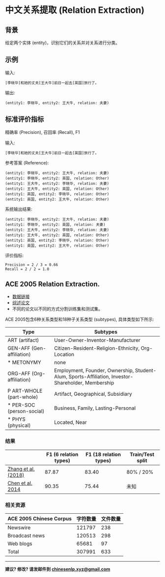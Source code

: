 # 中文关系提取 (Relation Extraction)


## 背景

给定两个实体 (entity)，识别它们的关系并对关系进行分类。

## 示例

输入:

```
[李晓华]和她的丈夫[王大牛]前日一起去[英国]旅行了。
```

输出:

```
(entity1: 李晓华, entity2: 王大牛, relation: 夫妻) 
````

## 标准评价指标

精确率 (Precision), 召回率 (Recall), F1

	   	
输入:

```
[李晓华]和她的丈夫[王大牛]前日一起去[英国]旅行了。
```

参考答案 (Reference):

```
(entity1: 李晓华, entity2: 王大牛, relation: 夫妻) 
(entity1: 李晓华, entity2: 英国, relation: Other) 
(entity1: 王大牛, entity2: 李晓华, relation: 夫妻) 
(entity1: 王大牛, entity2: 英国, relation: Other) 
(entity1: 英国, entity2: 李晓华, relation: Other) 
(entity1: 英国, entity2: 王大牛, relation: Other)
```

系统输出结果:

```
(entity1: 李晓华, entity2: 王大牛, relation: 夫妻) 
(entity1: 李晓华, entity2: 英国, relation: 夫妻) 
(entity1: 王大牛, entity2: 李晓华, relation: 夫妻) 
(entity1: 王大牛, entity2: 英国, relation: Other) 
(entity1: 英国, entity2: 李晓华, relation: Other) 
(entity1: 英国, entity2: 王大牛, relation: Other) 
```

评价指标:

```
Precision = 2 / 3 = 0.66
Recall = 2 / 2 = 1.0
```

## <span class="t">ACE 2005 Relation Extraction</span>.

* [数据链接](https://catalog.ldc.upenn.edu/LDC2006T06)
* [综述论文](https://pdfs.semanticscholar.org/3a9b/136ca1ab91592df36f148ef16095f74d009e.pdf)
* 不同的论文以不同的方式分割训练集和测试集。

ACE 2005包含6种关系类型和18种子关系类型 (subtypes), 具体类型如下所示:

|  Type | Subtypes |
| --- | --- |
|  ART (artifact) | User-Owner-Inventor-Manufacturer |
|  GEN-AFF (Gen-affiliation) | Citizen-Resident-Religion-Ethnicity, Org-Location |
|  * METONYMY | none |
|  ORG-AFF (Org-affiliation) | Employment, Founder, Ownership, Student-Alum, Sports-Affiliation, Investor-Shareholder, Membership |
|  P ART-WHOLE (part-whole) | Artifact, Geographical, Subsidiary |
|  * PER-SOC<br/>(person-social) | Business, Family, Lasting-Personal |
|  * PHYS (physical) | Located, Near |

### 结果

|   | F1 (6 relation types) | F1 (18 relation types) | Train/Test split |
| --- | --- | --- | --- |
|  [Zhang et al. (2018)](http://aclweb.org/anthology/L18-1077) | 87.87 | 83.40 | 80% / 20% |
|  [Chen et al. 2014](http://aclweb.org/anthology/P14-1054) | 90.35 | 75.44 | 未知 |

### 相关资源

| ACE 2005 Chinese Corpus | 字符数量 | 文件数量 |
| --- | --- | --- |
|  Newswire | 121797 | 238 |
|  Broadcast news | 120513 | 298 |
|  Web blogs | 65681 | 97 |
|  Total | 307991 | 633 |

---

**建议? 修改? 请发邮件到 [chinesenlp.xyz@gmail.com](mailto:chinesenlp.xyz@gmail.com)**



